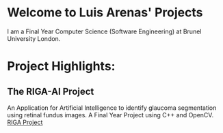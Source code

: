 # Welcome to Luis Arenas' Projects
I am a Final Year Computer Science (Software Engineering) at Brunel University London.

# Project Highlights:
## The RIGA-AI Project
An Application for Artificial Intelligence to identify glaucoma segmentation using retinal fundus images.
A Final Year Project using C++ and OpenCV.
[RIGA Project](https://arenzo97.github.io/RIGA_AI_Project/)

